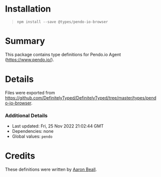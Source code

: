 # Installation
> `npm install --save @types/pendo-io-browser`

# Summary
This package contains type definitions for Pendo.io Agent (https://www.pendo.io/).

# Details
Files were exported from https://github.com/DefinitelyTyped/DefinitelyTyped/tree/master/types/pendo-io-browser.

### Additional Details
 * Last updated: Fri, 25 Nov 2022 21:02:44 GMT
 * Dependencies: none
 * Global values: `pendo`

# Credits
These definitions were written by [Aaron Beall](https://github.com/aaronbeall).
